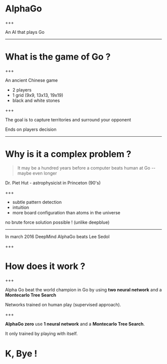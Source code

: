 # AlphaGo

+++

An AI that plays Go






---

# What is the game of Go ?

+++

An ancient Chinese game

+ 2 players
+ 1 grid (9x9, 13x13, 19x19)
+ black and white stones

+++

The goal is to capture territories and surround your opponent

Ends on players decision





---

# Why is it a complex problem ?

> It may be a hundred years before a computer beats human at Go -- maybe even longer

Dr. Piet Hut - astrophysicist in Princeton (90's)

+++

+ subtle pattern detection
+ intuition
+ more board configuration than atoms in the universe

no brute force solution possible ! (unlike deepblue)





---

In march 2016
DeepMind AlphaGo beats Lee Sedol

+++

# How does it work ?

+++

Alpha Go beat the world champion in Go by using **two neural network** and a **Montecarlo Tree Search**

Networks trained on human play (supervised approach).

+++

**AlphaGo zero** use **1 neural network** and a **Montecarlo Tree Search**.

It only trained by playing with itself.




# K, Bye !
